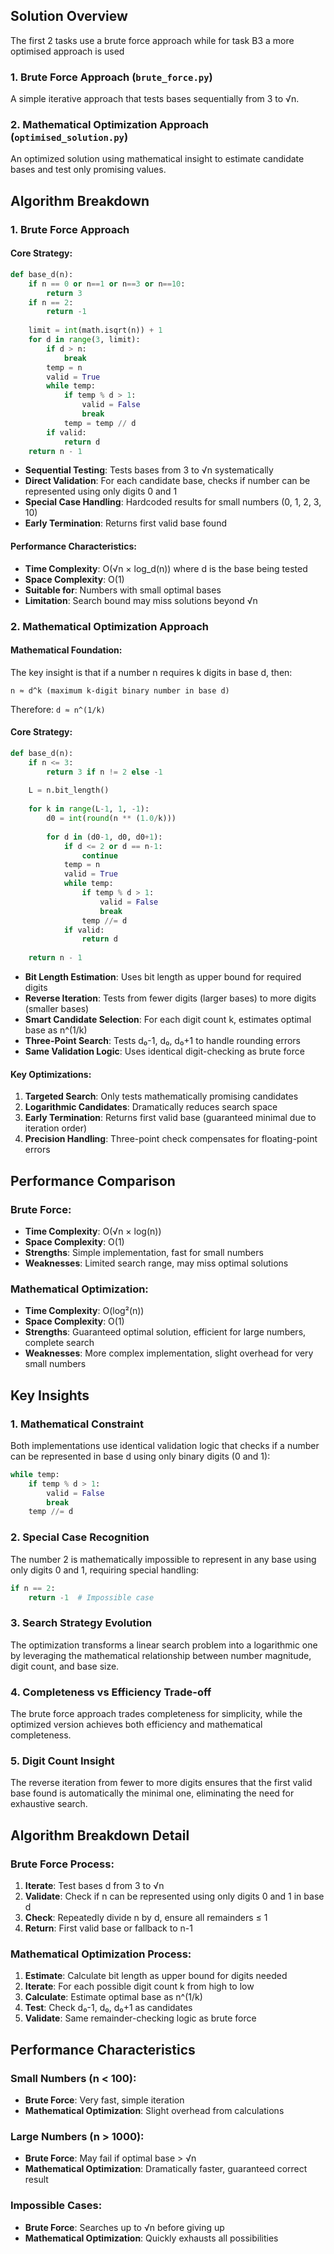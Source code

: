 ## Solution Overview

The first 2 tasks use a brute force approach while for task B3 a more optimised approach is used

### 1. Brute Force Approach (`brute_force.py`)
A simple iterative approach that tests bases sequentially from 3 to √n.

### 2. Mathematical Optimization Approach (`optimised_solution.py`)
An optimized solution using mathematical insight to estimate candidate bases and test only promising values.

## Algorithm Breakdown

### 1. Brute Force Approach

#### Core Strategy:
```python
def base_d(n):
    if n == 0 or n==1 or n==3 or n==10:
        return 3
    if n == 2:
        return -1
        
    limit = int(math.isqrt(n)) + 1
    for d in range(3, limit):
        if d > n:
            break
        temp = n
        valid = True
        while temp:
            if temp % d > 1:
                valid = False
                break
            temp = temp // d
        if valid:
            return d
    return n - 1
```

- **Sequential Testing**: Tests bases from 3 to √n systematically
- **Direct Validation**: For each candidate base, checks if number can be represented using only digits 0 and 1
- **Special Case Handling**: Hardcoded results for small numbers (0, 1, 2, 3, 10)
- **Early Termination**: Returns first valid base found

#### Performance Characteristics:
- **Time Complexity**: O(√n × log_d(n)) where d is the base being tested
- **Space Complexity**: O(1)
- **Suitable for**: Numbers with small optimal bases
- **Limitation**: Search bound may miss solutions beyond √n

### 2. Mathematical Optimization Approach

#### Mathematical Foundation:
The key insight is that if a number n requires k digits in base d, then:
```
n ≈ d^k (maximum k-digit binary number in base d)
```
Therefore: `d ≈ n^(1/k)`

#### Core Strategy:
```python
def base_d(n):
    if n <= 3:
        return 3 if n != 2 else -1
        
    L = n.bit_length()
    
    for k in range(L-1, 1, -1):
        d0 = int(round(n ** (1.0/k)))
        
        for d in (d0-1, d0, d0+1):
            if d <= 2 or d == n-1:
                continue
            temp = n
            valid = True
            while temp:
                if temp % d > 1:
                    valid = False
                    break
                temp //= d
            if valid:
                return d
    
    return n - 1
```

- **Bit Length Estimation**: Uses bit length as upper bound for required digits
- **Reverse Iteration**: Tests from fewer digits (larger bases) to more digits (smaller bases)
- **Smart Candidate Selection**: For each digit count k, estimates optimal base as n^(1/k)
- **Three-Point Search**: Tests d₀-1, d₀, d₀+1 to handle rounding errors
- **Same Validation Logic**: Uses identical digit-checking as brute force

#### Key Optimizations:
1. **Targeted Search**: Only tests mathematically promising candidates
2. **Logarithmic Candidates**: Dramatically reduces search space
3. **Early Termination**: Returns first valid base (guaranteed minimal due to iteration order)
4. **Precision Handling**: Three-point check compensates for floating-point errors

## Performance Comparison

### Brute Force:
- **Time Complexity**: O(√n × log(n))
- **Space Complexity**: O(1)
- **Strengths**: Simple implementation, fast for small numbers
- **Weaknesses**: Limited search range, may miss optimal solutions

### Mathematical Optimization:
- **Time Complexity**: O(log²(n))
- **Space Complexity**: O(1)
- **Strengths**: Guaranteed optimal solution, efficient for large numbers, complete search
- **Weaknesses**: More complex implementation, slight overhead for very small numbers

## Key Insights

### 1. Mathematical Constraint
Both implementations use identical validation logic that checks if a number can be represented in base d using only binary digits (0 and 1):
```python
while temp:
    if temp % d > 1:
        valid = False
        break
    temp //= d
```

### 2. Special Case Recognition
The number 2 is mathematically impossible to represent in any base using only digits 0 and 1, requiring special handling:
```python
if n == 2:
    return -1  # Impossible case
```

### 3. Search Strategy Evolution
The optimization transforms a linear search problem into a logarithmic one by leveraging the mathematical relationship between number magnitude, digit count, and base size.

### 4. Completeness vs Efficiency Trade-off
The brute force approach trades completeness for simplicity, while the optimized version achieves both efficiency and mathematical completeness.

### 5. Digit Count Insight
The reverse iteration from fewer to more digits ensures that the first valid base found is automatically the minimal one, eliminating the need for exhaustive search.

## Algorithm Breakdown Detail

### Brute Force Process:
1. **Iterate**: Test bases d from 3 to √n
2. **Validate**: Check if n can be represented using only digits 0 and 1 in base d
3. **Check**: Repeatedly divide n by d, ensure all remainders ≤ 1
4. **Return**: First valid base or fallback to n-1

### Mathematical Optimization Process:
1. **Estimate**: Calculate bit length as upper bound for digits needed
2. **Iterate**: For each possible digit count k from high to low
3. **Calculate**: Estimate optimal base as n^(1/k)
4. **Test**: Check d₀-1, d₀, d₀+1 as candidates
5. **Validate**: Same remainder-checking logic as brute force

## Performance Characteristics

### Small Numbers (n < 100):
- **Brute Force**: Very fast, simple iteration
- **Mathematical Optimization**: Slight overhead from calculations

### Large Numbers (n > 1000):
- **Brute Force**: May fail if optimal base > √n
- **Mathematical Optimization**: Dramatically faster, guaranteed correct result

### Impossible Cases:
- **Brute Force**: Searches up to √n before giving up
- **Mathematical Optimization**: Quickly exhausts all possibilities